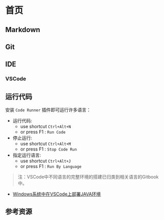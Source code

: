 # 首页

## Markdown

## Git

## IDE

### VSCode

## 运行代码

安装 `Code Runner` 插件即可运行许多语言：

- 运行代码:
  - use shortcut `Ctrl+Alt+N`
  - or press F1 : `Run Code`
- 停止运行:
  - use shortcut `Ctrl+Alt+M`
  - or press F1 : `Stop Code Run`
- 指定运行语言:
  - use shortcut `Ctrl+Alt+J`
  - or press F1 : `Run By Language`

>注：VSCode中不同语言的完整环境的搭建已归类到相关语言的Gitbook中。

- [Windows系统中在VSCode上部署JAVA环境](https://java.cakipaul.com/编译环境/vscode-java.html)

## 参考资源
